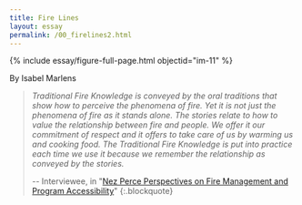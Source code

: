 ```yaml
---
title: Fire Lines
layout: essay
permalink: /00_firelines2.html
---
```


{% include essay/figure-full-page.html objectid="im-11" %}

By Isabel Marlens

> *Traditional Fire Knowledge is conveyed by the oral traditions that show how to perceive the phenomena of fire. Yet it is not just the phenomena of fire as it stands alone. The stories relate to how to value the relationship between fire and people. We offer it our commitment of respect and it offers to take care of us by warming us and cooking food. The Traditional Fire Knowledge is put into practice each time we use it because we remember the relationship as conveyed by the stories.*
>
> -- Interviewee, in "[Nez Perce Perspectives on Fire Management and Program Accessibility](https://rex.libraries.wsu.edu/esploro/outputs/99900525150601842)"
{:.blockquote}